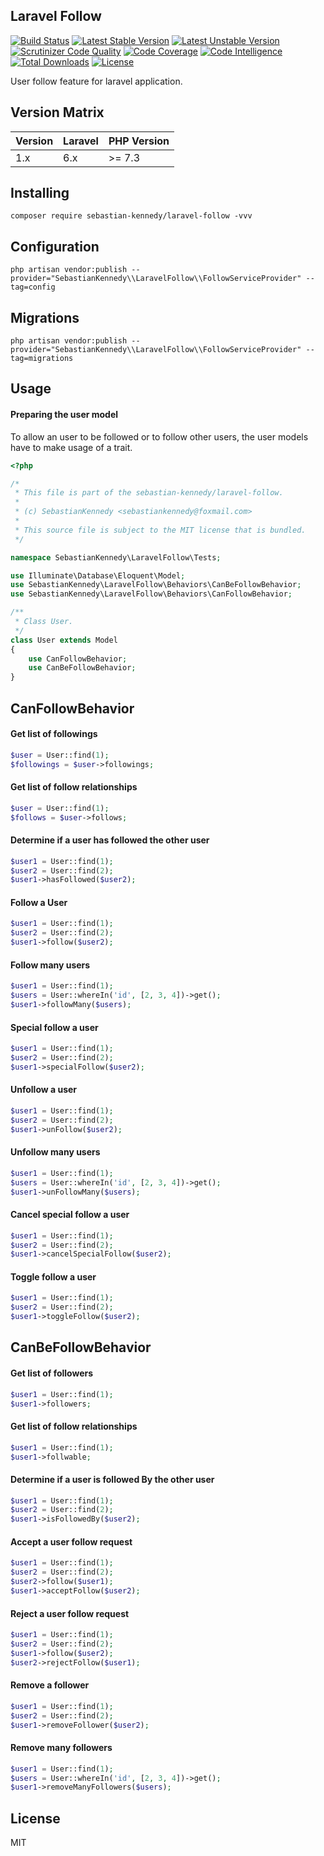 ## Laravel Follow

<p>
<a href="https://travis-ci.org/sebastiankennedy/laravel-follow"><img src="https://travis-ci.org/sebastiankennedy/laravel-follow.svg?branch=master" alt="Build Status"></a>
<a href="https://packagist.org/packages/sebastian-kennedy/laravel-follow"><img src="https://poser.pugx.org/sebastian-kennedy/laravel-follow/v/stable.svg" alt="Latest Stable Version"></a>
<a href="https://packagist.org/packages/sebastian-kennedy/laravel-follow"><img src="https://poser.pugx.org/sebastian-kennedy/laravel-follow/v/unstable.svg" alt="Latest Unstable Version"></a>
<a href="https://scrutinizer-ci.com/g/sebastiankennedy/laravel-follow/?branch=master"><img src="https://scrutinizer-ci.com/g/sebastiankennedy/laravel-follow/badges/quality-score.png?b=master" alt="Scrutinizer Code Quality"></a>
<a href="https://scrutinizer-ci.com/g/sebastiankennedy/laravel-follow/?branch=master"><img src="https://scrutinizer-ci.com/g/sebastiankennedy/laravel-follow/badges/coverage.png?b=master" alt="Code Coverage"></a>
<a href="https://scrutinizer-ci.com/g/sebastiankennedy/laravel-follow/?branch=master"><img src="https://scrutinizer-ci.com/g/sebastiankennedy/laravel-follow/badges/code-intelligence.svg?b=master" alt="Code Intelligence"></a>
<a href="https://packagist.org/packages/sebastian-kennedy/laravel-follow"><img src="https://poser.pugx.org/sebastian-kennedy/laravel-follow/downloads" alt="Total Downloads"></a>
<a href="https://packagist.org/packages/sebastian-kennedy/laravel-follow"><img src="https://poser.pugx.org/sebastian-kennedy/laravel-follow/license" alt="License"></a>
</p>

<p>
User follow feature for laravel application.
</p>

## Version Matrix

Version | Laravel | PHP Version
---|---|---
1.x | 6.x | >= 7.3


## Installing

```shell
composer require sebastian-kennedy/laravel-follow -vvv
```

## Configuration

```shell
php artisan vendor:publish --provider="SebastianKennedy\\LaravelFollow\\FollowServiceProvider" --tag=config
```

## Migrations

```shell
php artisan vendor:publish --provider="SebastianKennedy\\LaravelFollow\\FollowServiceProvider" --tag=migrations
```

## Usage

#### Preparing the user model

To allow an user to be followed or to follow other users, the user models have to make usage of a trait.
```php
<?php

/*
 * This file is part of the sebastian-kennedy/laravel-follow.
 *
 * (c) SebastianKennedy <sebastiankennedy@foxmail.com>
 *
 * This source file is subject to the MIT license that is bundled.
 */

namespace SebastianKennedy\LaravelFollow\Tests;

use Illuminate\Database\Eloquent\Model;
use SebastianKennedy\LaravelFollow\Behaviors\CanBeFollowBehavior;
use SebastianKennedy\LaravelFollow\Behaviors\CanFollowBehavior;

/**
 * Class User.
 */
class User extends Model
{
    use CanFollowBehavior;
    use CanBeFollowBehavior;
}
```

## CanFollowBehavior

#### Get list of followings
```php
$user = User::find(1);
$followings = $user->followings;
```

#### Get list of follow relationships
```php
$user = User::find(1);
$follows = $user->follows;
```

#### Determine if a user has followed the other user
```php
$user1 = User::find(1);
$user2 = User::find(2);
$user1->hasFollowed($user2);
```

#### Follow a User

```php
$user1 = User::find(1);
$user2 = User::find(2);
$user1->follow($user2);
```

#### Follow many users
```php
$user1 = User::find(1);
$users = User::whereIn('id', [2, 3, 4])->get();
$user1->followMany($users);
```

#### Special follow a user
```php
$user1 = User::find(1);
$user2 = User::find(2);
$user1->specialFollow($user2);
```

#### Unfollow a user
```php
$user1 = User::find(1);
$user2 = User::find(2);
$user1->unFollow($user2);
```

#### Unfollow many users
```php
$user1 = User::find(1);
$users = User::whereIn('id', [2, 3, 4])->get();
$user1->unFollowMany($users);
```

#### Cancel special follow a user
```php
$user1 = User::find(1);
$user2 = User::find(2);
$user1->cancelSpecialFollow($user2);
```

#### Toggle follow a user
```php
$user1 = User::find(1);
$user2 = User::find(2);
$user1->toggleFollow($user2);
```

## CanBeFollowBehavior

#### Get list of followers
```php
$user1 = User::find(1);
$user1->followers;
```

#### Get list of follow relationships
```php
$user1 = User::find(1);
$user1->follwable;
```

#### Determine if a user is followed By the other user
```php
$user1 = User::find(1);
$user2 = User::find(2);
$user1->isFollowedBy($user2);
```

#### Accept a user follow request
```php
$user1 = User::find(1);
$user2 = User::find(2);
$user2->follow($user1);
$user1->acceptFollow($user2);
```

#### Reject a user follow request
```php
$user1 = User::find(1);
$user2 = User::find(2);
$user1->follow($user2);
$user2->rejectFollow($user1);
```

#### Remove a follower
```php
$user1 = User::find(1);
$user2 = User::find(2);
$user1->removeFollower($user2);
```

#### Remove many followers
```php
$user1 = User::find(1);
$users = User::whereIn('id', [2, 3, 4])->get();
$user1->removeManyFollowers($users);
```

## License

MIT